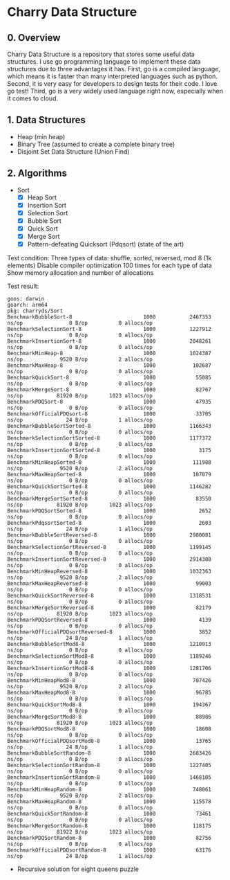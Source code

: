 # Charry Data Structure

## 0. Overview
Charry Data Structure is a repository that stores some useful data structures.
I use go programming language to implement these data structures due to three
advantages it has. First, go is a compiled language, which means it is faster
than many interpreted languages such as python. Second, it is very easy for
developers to design tests for their code. I love go test! Third, go is a
very widely used language right now, especially when it comes to cloud.

## 1. Data Structures
* Heap (min heap)
* Binary Tree (assumed to create a complete binary tree)
* Disjoint Set Data Structure (Union Find)

## 2. Algorithms
* Sort
    - [x] Heap Sort
    - [x] Insertion Sort
    - [x] Selection Sort
    - [x] Bubble Sort
    - [x] Quick Sort
    - [x] Merge Sort
    - [x] Pattern-defeating Quicksort (Pdqsort) (state of the art)

Test condition:
Three types of data: shuffle, sorted, reversed, mod 8 (1k elements)
Disable compiler optimization
100 times for each type of data
Show memory allocation and number of allocations

Test result:
```
goos: darwin
goarch: arm64
pkg: charryds/Sort
BenchmarkBubbleSort-8                       1000           2467353 ns/op               0 B/op          0 allocs/op
BenchmarkSelectionSort-8                    1000           1227912 ns/op               0 B/op          0 allocs/op
BenchmarkInsertionSort-8                    1000           2048261 ns/op               0 B/op          0 allocs/op
BenchmarkMinHeap-8                          1000           1024387 ns/op            9520 B/op          2 allocs/op
BenchmarkMaxHeap-8                          1000            102687 ns/op               0 B/op          0 allocs/op
BenchmarkQuickSort-8                        1000             55085 ns/op               0 B/op          0 allocs/op
BenchmarkMergeSort-8                        1000             82767 ns/op           81920 B/op       1023 allocs/op
BenchmarkPDQSort-8                          1000             47935 ns/op               0 B/op          0 allocs/op
BenchmarkOfficialPDQsort-8                  1000             33705 ns/op              24 B/op          1 allocs/op
BenchmarkBubbleSortSorted-8                 1000           1166343 ns/op               0 B/op          0 allocs/op
BenchmarkSelectionSortSorted-8              1000           1177372 ns/op               0 B/op          0 allocs/op
BenchmarkInsertionSortSorted-8              1000              3175 ns/op               0 B/op          0 allocs/op
BenchmarkMinHeapSorted-8                    1000            111988 ns/op            9520 B/op          2 allocs/op
BenchmarkMaxHeapSorted-8                    1000            107079 ns/op               0 B/op          0 allocs/op
BenchmarkQuickSortSorted-8                  1000           1146282 ns/op               0 B/op          0 allocs/op
BenchmarkMergeSortSorted-8                  1000             83550 ns/op           81920 B/op       1023 allocs/op
BenchmarkPDQSortSorted-8                    1000              2652 ns/op               0 B/op          0 allocs/op
BenchmarkPdqsortSorted-8                    1000              2603 ns/op              24 B/op          1 allocs/op
BenchmarkBubbleSortReversed-8               1000           2980081 ns/op               0 B/op          0 allocs/op
BenchmarkSelectionSortReversed-8            1000           1199145 ns/op               0 B/op          0 allocs/op
BenchmarkInsertionSortReversed-8            1000           2914308 ns/op               0 B/op          0 allocs/op
BenchmarkMinHeapReversed-8                  1000           1032363 ns/op            9520 B/op          2 allocs/op
BenchmarkMaxHeapReversed-8                  1000             99003 ns/op               0 B/op          0 allocs/op
BenchmarkQuickSortReversed-8                1000           1318531 ns/op               0 B/op          0 allocs/op
BenchmarkMergeSortReversed-8                1000             82179 ns/op           81920 B/op       1023 allocs/op
BenchmarkPDQSortReversed-8                  1000              4139 ns/op               0 B/op          0 allocs/op
BenchmarkOfficialPDQsortReversed-8          1000              3852 ns/op              24 B/op          1 allocs/op
BenchmarkBubbleSortMod8-8                   1000           1210913 ns/op               0 B/op          0 allocs/op
BenchmarkSelectionSortMod8-8                1000           1189246 ns/op               0 B/op          0 allocs/op
BenchmarkInsertionSortMod8-8                1000           1281706 ns/op               0 B/op          0 allocs/op
BenchmarkMinHeapMod8-8                      1000            707426 ns/op            9520 B/op          2 allocs/op
BenchmarkMaxHeapMod8-8                      1000             96785 ns/op               0 B/op          0 allocs/op
BenchmarkQuickSortMod8-8                    1000            194367 ns/op               0 B/op          0 allocs/op
BenchmarkMergeSortMod8-8                    1000             88986 ns/op           81920 B/op       1023 allocs/op
BenchmarkPDQSortMod8-8                      1000             18608 ns/op               0 B/op          0 allocs/op
BenchmarkOfficialPDQsortMod8-8              1000             13765 ns/op              24 B/op          1 allocs/op
BenchmarkBubbleSortRandom-8                 1000           2683426 ns/op               0 B/op          0 allocs/op
BenchmarkSelectionSortRandom-8              1000           1227405 ns/op               0 B/op          0 allocs/op
BenchmarkInsertionSortRandom-8              1000           1468105 ns/op               0 B/op          0 allocs/op
BenchmarkMinHeapRandom-8                    1000            748061 ns/op            9520 B/op          2 allocs/op
BenchmarkMaxHeapRandom-8                    1000            115578 ns/op               0 B/op          0 allocs/op
BenchmarkQuickSortRandom-8                  1000             73461 ns/op               0 B/op          0 allocs/op
BenchmarkMergeSortRandom-8                  1000            118175 ns/op           81922 B/op       1023 allocs/op
BenchmarkPDQSortRandom-8                    1000             82756 ns/op               0 B/op          0 allocs/op
BenchmarkOfficialPDQsortRandom-8            1000             63176 ns/op              24 B/op          1 allocs/op
```

* Recursive solution for eight queens puzzle